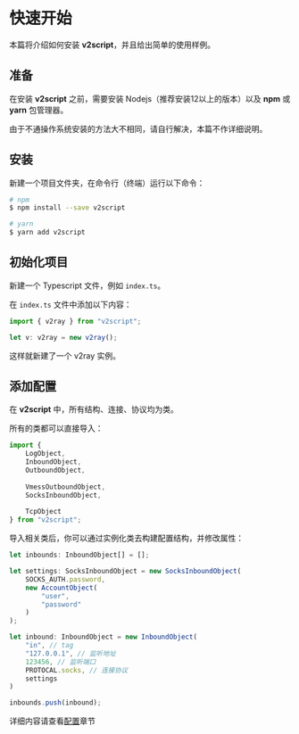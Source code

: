 # 快速开始

本篇将介绍如何安装 **v2script**，并且给出简单的使用样例。

## 准备

在安装 **v2script** 之前，需要安装 Nodejs（推荐安装12以上的版本）以及 **npm** 或 **yarn** 包管理器。

由于不通操作系统安装的方法大不相同，请自行解决，本篇不作详细说明。

## 安装

新建一个项目文件夹，在命令行（终端）运行以下命令：

```bash
# npm
$ npm install --save v2script

# yarn
$ yarn add v2script
```

## 初始化项目

新建一个 Typescript 文件，例如 `index.ts`。

在 `index.ts` 文件中添加以下内容：

```typescript
import { v2ray } from "v2script";

let v: v2ray = new v2ray();
```

这样就新建了一个 v2ray 实例。

## 添加配置

在 **v2script** 中，所有结构、连接、协议均为类。

所有的类都可以直接导入：

```typescript
import {
    LogObject,
    InboundObject,
    OutboundObject,
    
    VmessOutboundObject,
    SocksInboundObject,
    
    TcpObject
} from "v2script";
```

导入相关类后，你可以通过实例化类去构建配置结构，并修改属性：

```typescript
let inbounds: InboundObject[] = [];

let settings: SocksInboundObject = new SocksInboundObject(
    SOCKS_AUTH.password,
    new AccountObject(
        "user",
        "password"
    )
);

let inbound: InboundObject = new InboundObject(
    "in", // tag
    "127.0.0.1", // 监听地址
    123456, // 监听端口
    PROTOCAL.socks, // 连接协议
    settings
)

inbounds.push(inbound);
```

详细内容请查看[配置](/introduction/config.md)章节
